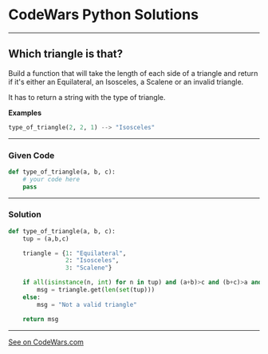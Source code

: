 # CodeWars Python Solutions

---

## Which triangle is that?

Build a function that will take the length of each side of a triangle and return if it's either an Equilateral, an Isosceles, a Scalene or an invalid triangle.

It has to return a string with the type of triangle.


**Examples**


```Python
type_of_triangle(2, 2, 1) --> "Isosceles"
```


---

### Given Code


```python
def type_of_triangle(a, b, c):
    # your code here
    pass
```

---

### Solution


```python
def type_of_triangle(a, b, c):
    tup = (a,b,c)

    triangle = {1: "Equilateral",
                2: "Isosceles",
                3: "Scalene"}

    if all(isinstance(n, int) for n in tup) and (a+b)>c and (b+c)>a and (a+c)>b:
        msg = triangle.get(len(set(tup)))
    else:
        msg = "Not a valid triangle"

    return msg
```

---


[See on CodeWars.com](https://www.codewars.com/kata/564d398e2ecf66cec00000a9)
